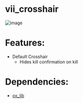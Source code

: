 # vii_crosshair

![image](https://user-images.githubusercontent.com/89563654/196322758-9ea68c0c-7108-4921-a805-cb5882903e47.png)

# Features:
- Default Crosshair
    - Hides kill confirmation on kill


# Dependencies:
- [ox_lib](https://github.com/overextended/ox_lib/releases)
